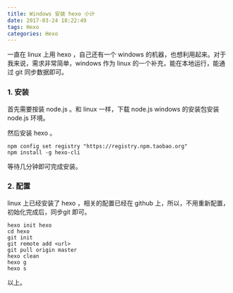 ```yaml
---
title: Windows 安装 hexo 小计
date: 2017-03-24 18:22:49
tags: Hexo
categories: Hexo
---
```




一直在 linux 上用 hexo ，自己还有一个 windows 的机器，也想利用起来。对于我来说，需求非常简单，windows 作为 linux 的一个补充，能在本地运行，能通过 git 同步数据即可。

<!-- more -->

### 1. 安装

首先需要按装 node.js 。和 linux 一样，下载 node.js windows 的安装包安装 node.js 环境。

然后安装 hexo 。

```
npm config set registry "https://registry.npm.taobao.org"
npm install -g hexo-cli
```

等待几分钟即可完成安装。

### 2. 配置

linux 上已经安装了 hexo ，相关的配置已经在 github 上，所以，不用重新配置，初始化完成后，同步git 即可。

```
hexo init hexo
cd hexo
git init
git remote add <url>
git pull origin master
hexo clean
hexo g
hexo s
```

以上。

